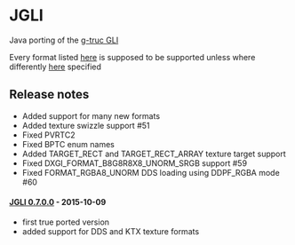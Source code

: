 # JGLI

Java porting of the [g-truc GLI](https://github.com/g-truc/gli)

Every format listed [here](https://github.com/elect86/jgli/blob/master/Jgli/src/jgli/Format.java#L15) is supposed to be supported unless where differently [here](https://github.com/elect86/jgli/blob/master/Jgli/src/test/Main.java#L107-L281) specified

## Release notes

- Added support for many new formats
- Added texture swizzle support #51
- Fixed PVRTC2
- Fixed BPTC enum names
- Added TARGET_RECT and TARGET_RECT_ARRAY texture target support
- Fixed DXGI_FORMAT_B8G8R8X8_UNORM_SRGB support #59
- Fixed FORMAT_RGBA8_UNORM DDS loading using DDPF_RGBA mode #60

#### [JGLI 0.7.0.0](https://github.com/elect86/jgli/releases/tag/0.7.0.0) - 2015-10-09

- first true ported version 
- added support for DDS and KTX texture formats



